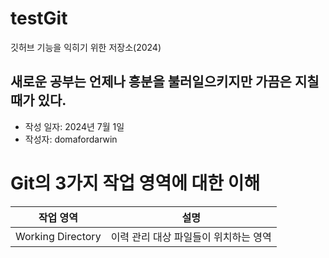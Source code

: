 # testGit
깃허브 기능을 익히기 위한 저장소(2024)

## 새로운 공부는 언제나 흥분을 불러일으키지만 가끔은 지칠 때가 있다.

- 작성 일자: 2024년 7월 1일
- 작성자: domafordarwin

# Git의 3가지 작업 영역에 대한 이해

|작업 영역| 설명|
|---|---|
|Working Directory| 이력 관리 대상 파일들이 위치하는 영역|
